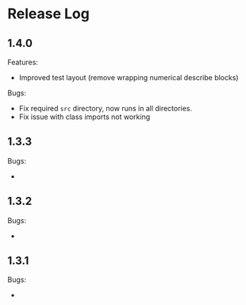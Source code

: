 # Release Log

## 1.4.0

Features:

- Improved test layout (remove wrapping numerical describe blocks)

Bugs:

- Fix required `src` directory, now runs in all directories.
- Fix issue with class imports not working

## 1.3.3

Bugs:

-

## 1.3.2

Bugs:

-

## 1.3.1

Bugs:

-

